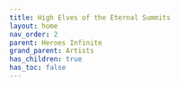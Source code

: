 ```yaml
---
title: High Elves of the Eternal Summits
layout: home
nav_order: 2
parent: Heroes Infinite
grand_parent: Artists
has_children: true
has_toc: false
---
```

